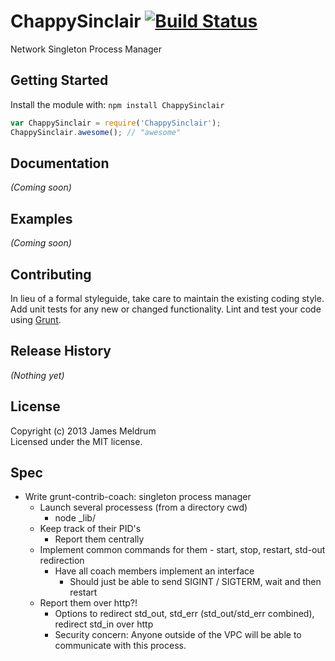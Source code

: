 # ChappySinclair [![Build Status](https://secure.travis-ci.org/jrm/ChappySinclair.png?branch=master)](http://travis-ci.org/jrm/ChappySinclair)

Network Singleton Process Manager

## Getting Started
Install the module with: `npm install ChappySinclair`

```javascript
var ChappySinclair = require('ChappySinclair');
ChappySinclair.awesome(); // "awesome"
```

## Documentation
_(Coming soon)_

## Examples
_(Coming soon)_

## Contributing
In lieu of a formal styleguide, take care to maintain the existing coding style. Add unit tests for any new or changed functionality. Lint and test your code using [Grunt](http://gruntjs.com/).

## Release History
_(Nothing yet)_

## License
Copyright (c) 2013 James Meldrum  
Licensed under the MIT license.

## Spec

- Write grunt-contrib-coach: singleton process manager
  - Launch several processess (from a directory cwd)
    - node _lib/
  - Keep track of their PID's
    - Report them centrally
  - Implement common commands for them - start, stop, restart, std-out
    redirection
    - Have all coach members implement an interface
      - Should just be able to send SIGINT / SIGTERM, wait and then restart
  - Report them over http?!
    - Options to redirect std_out, std_err (std_out/std_err combined),
      redirect std_in over http
    - Security concern: Anyone outside of the VPC will be able to
      communicate with this process.

